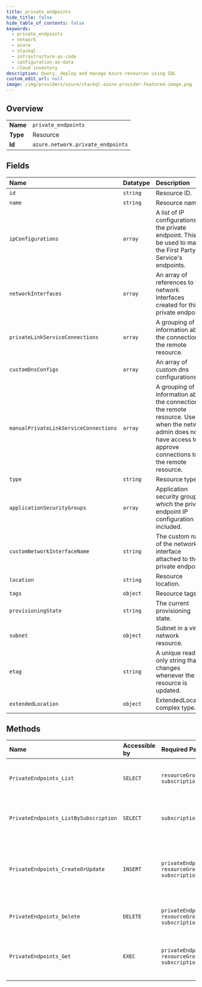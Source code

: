 ```yaml
---
title: private_endpoints
hide_title: false
hide_table_of_contents: false
keywords:
  - private_endpoints
  - network
  - azure    
  - stackql
  - infrastructure-as-code
  - configuration-as-data
  - cloud inventory
description: Query, deploy and manage Azure resources using SQL
custom_edit_url: null
image: /img/providers/azure/stackql-azure-provider-featured-image.png
---
```

  
    

## Overview
<table><tbody>
<tr><td><b>Name</b></td><td><code>private_endpoints</code></td></tr>
<tr><td><b>Type</b></td><td>Resource</td></tr>
<tr><td><b>Id</b></td><td><code>azure.network.private_endpoints</code></td></tr>
</tbody></table>

## Fields
| Name | Datatype | Description |
|:-----|:---------|:------------|
| `id` | `string` | Resource ID. |
| `name` | `string` | Resource name. |
| `ipConfigurations` | `array` | A list of IP configurations of the private endpoint. This will be used to map to the First Party Service's endpoints. |
| `networkInterfaces` | `array` | An array of references to the network interfaces created for this private endpoint. |
| `privateLinkServiceConnections` | `array` | A grouping of information about the connection to the remote resource. |
| `customDnsConfigs` | `array` | An array of custom dns configurations. |
| `manualPrivateLinkServiceConnections` | `array` | A grouping of information about the connection to the remote resource. Used when the network admin does not have access to approve connections to the remote resource. |
| `type` | `string` | Resource type. |
| `applicationSecurityGroups` | `array` | Application security groups in which the private endpoint IP configuration is included. |
| `customNetworkInterfaceName` | `string` | The custom name of the network interface attached to the private endpoint. |
| `location` | `string` | Resource location. |
| `tags` | `object` | Resource tags. |
| `provisioningState` | `string` | The current provisioning state. |
| `subnet` | `object` | Subnet in a virtual network resource. |
| `etag` | `string` | A unique read-only string that changes whenever the resource is updated. |
| `extendedLocation` | `object` | ExtendedLocation complex type. |
## Methods
| Name | Accessible by | Required Params | Description |
|:-----|:--------------|:----------------|:------------|
| `PrivateEndpoints_List` | `SELECT` | `resourceGroupName, subscriptionId` | Gets all private endpoints in a resource group. |
| `PrivateEndpoints_ListBySubscription` | `SELECT` | `subscriptionId` | Gets all private endpoints in a subscription. |
| `PrivateEndpoints_CreateOrUpdate` | `INSERT` | `privateEndpointName, resourceGroupName, subscriptionId` | Creates or updates an private endpoint in the specified resource group. |
| `PrivateEndpoints_Delete` | `DELETE` | `privateEndpointName, resourceGroupName, subscriptionId` | Deletes the specified private endpoint. |
| `PrivateEndpoints_Get` | `EXEC` | `privateEndpointName, resourceGroupName, subscriptionId` | Gets the specified private endpoint by resource group. |
